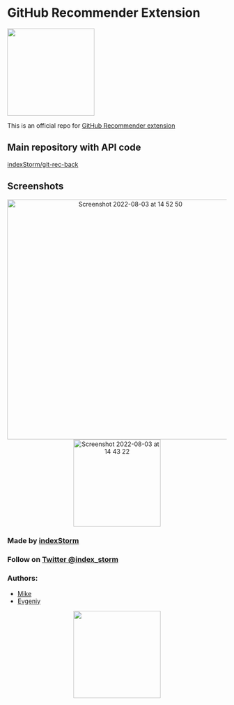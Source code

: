 # GitHub Recommender Extension

<img src="https://user-images.githubusercontent.com/23217571/183360309-4ae85889-de22-4360-b946-3e79d019ba69.jpg" 
data-canonical-src="https://user-images.githubusercontent.com/23217571/183360309-4ae85889-de22-4360-b946-3e79d019ba69.jpg" width="200" height="200" />

This is an official repo for <a href="https://chrome.google.com/webstore/detail/github-recommender/hbiichfklkmlebacdfhkojcpmmakmamk">GitHub Recommender extension</a>

<h2>Main repository with API code</h2>

<a href="https://github.com/IndexStorm/git-rec-back">indexStorm/git-rec-back</a>

<h2>Screenshots</h2>
<p align="middle">
<img width="550" alt="Screenshot 2022-08-03 at 14 52 50" src="https://user-images.githubusercontent.com/23217571/183363137-674dafed-de77-406a-90dd-38343bb4eb3b.png">
<img width="200" alt="Screenshot 2022-08-03 at 14 43 22" src="https://user-images.githubusercontent.com/23217571/183363172-1014149c-e84f-4147-96f4-080104405600.png">
</p>

<h3>Made by <a href="https://indexstorm.com/">indexStorm</a></h3>

<h3>Follow on <a href="https://twitter.com/index_storm">Twitter @index_storm</a></h3>

<h3>Authors:</h3>

- <a href="https://github.com/ovyan">Mike</a>
- <a href="https://github.com/own2pwn">Evgeniy</a>

<p align="middle">
<a href="https://indexstorm.com/"><img src="https://user-images.githubusercontent.com/23217571/183392524-2a566828-f567-4b08-b218-f97a905954b2.png" 
data-canonical-src="https://user-images.githubusercontent.com/23217571/183392524-2a566828-f567-4b08-b218-f97a905954b2.png" width="200" height="200" />
</a>
</p>
